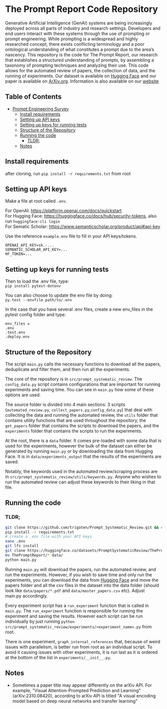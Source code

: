 # The Prompt Report Code Repository 
Generative Artificial Intelligence (GenAI) systems are being increasingly deployed across all parts of
industry and research settings. Developers and end users interact with these systems through the use of
prompting or prompt engineering. While prompting is a widespread and highly researched concept, there
exists conflicting terminology and a poor ontological understanding of what constitutes a prompt due to the
area’s nascency. This repository is the code for The Prompt Report, our research that establishes a structured 
understanding of prompts, by assembling a taxonomy of prompting techniques and analyzing their use. This code 
allows for the automated review of papers, the collection of data, and the running of experiments. Our dataset 
is available on [Hugging Face](https://huggingface.co/datasets/PromptSystematicReview/ThePromptReport) and our paper is 
available on [ArXiv.org](https://arxiv.org/pdf/2406.06608). Information is also available on our [website](https://trigaten.github.io/Prompt_Survey_Site/)

## Table of Contents
- [Prompt Engineering Survey](#prompt-engineering-survey)
  - [Install requirements](#install-requirements)
  - [Setting up API keys](#setting-up-api-keys)
  - [Setting up keys for running tests](#setting-up-keys-for-running-tests)
  - [Structure of the Repository](#structure-of-the-repository)
  - [Running the code](#running-the-code)
    - [TLDR;](#tldr)
  - [Notes](#notes)

## Install requirements

after cloning, run `pip install -r requirements.txt` from root

## Setting up API keys

Make a file at root called `.env`.

For OpenAI: https://platform.openai.com/docs/quickstart <br>
For Hugging Face: https://huggingface.co/docs/hub/security-tokens, also run `huggingface-cli login` <br>
For Sematic Scholar: https://www.semanticscholar.org/product/api#api-key  <br>

Use the reference `example.env` file to fill in your API keys/tokens. 
```
OPENAI_API_KEY=sk.-...
SEMANTIC_SCHOLAR_API_KEY=...
HF_TOKEN=...
```

## Setting up keys for running tests
Then to load the .env file, type: <br>
`pip install pytest-dotenv`

You can also choose to update the env file by doing: <br>
`py.test --envfile path/to/.env`

In the case that you have several .env files, create a new env_files in the pytest config folder and type:
```
env_files =
.env
.test.env
.deploy.env
```
## Structure of the Repository
The script `main.py` calls the necessary functions to download all the papers, deduplicate and filter them, and then run all the experiments. 

The core of the repository is in `src/prompt_systematic_review`. The `config_data.py` script contains configurations that are important for running experiments and saving time. You can see in `main.py` how some of these options are used. 

The source folder is divided into 4 main sections: 3 scripts (`automated_review.py`, `collect_papers.py`,`config_data.py`) that deal with collecting the data and running the automated review, the `utils` folder that contains utility functions that are used throughout the repository, the `get_papers` folder that contains the scripts to download the papers, and the `experiments` folder that contains the scripts to run the experiments. 

At the root, there is a `data` folder. It comes pre-loaded with some data that is used for the experiments, however the bulk of the dataset can either be generated by running `main.py` or by downloading the data from Hugging Face. It is in `data/experiments_output` that the results of the experiments are saved.

Notably, the keywords used in the automated review/scraping process are in `src/prompt_systematic_review/utils/keywords.py`. Anyone who wishes to run the automated review can adjust these keywords to their liking in that file. 

## Running the code

### TLDR;
```bash
git clone https://github.com/trigaten/Prompt_Systematic_Review.git && cd Prompt_Systematic_Review
pip install -r requirements.txt
# create a .env file with your API keys
nano .env
git lfs install
git clone https://huggingface.co/datasets/PromptSystematicReview/ThePromptReport
mv ThePromptReport/* data/
python main.py
```

Running `main.py` will download the papers, run the automated review, and run the experiments.
However, if you wish to save time and only run the experiments, you can download the data from [Hugging Face](https://huggingface.co/datasets/PromptSystematicReview/ThePromptReport) and move the papers folder and all the csv files in the dataset into the data folder (should look like `data/papers/*.pdf` and `data/master_papers.csv` etc). Adjust main.py accordingly. 

Every experiment script has a `run_experiment` function that is called in `main.py`. The `run_experiment` function is responsible for running the experiment and saving the results. However each script can be run individually by just running `python src/prompt_systematic_review/experiments/<experiment_name>.py` from root. 

There is one experiment, `graph_internal_references` that, because of weird issues with parallelism, is better run from root as an individual script. To avoid it causing issues with other experiments, it is run last as it is ordered at the bottom of the list in `experiments/__init__.py`.



## Notes

- Sometimes a paper title may appear differently on the arXiv API. For example, "Visual Attention-Prompted Prediction and Learning" (arXiv:2310.08420), according to arXiv API is titled "A visual encoding model based on deep neural networks and transfer learning"

